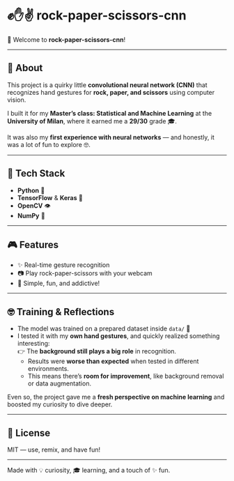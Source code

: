 # ✊✋✌️ rock-paper-scissors-cnn

👋 Welcome to **rock-paper-scissors-cnn**!

---

## 🚀 About

This project is a quirky little **convolutional neural network (CNN)** that recognizes hand gestures for **rock, paper, and scissors** using computer vision.

I built it for my **Master’s class: Statistical and Machine Learning** at the **University of Milan**, where it earned me a **29/30** grade 🎓.

It was also my **first experience with neural networks** — and honestly, it was a lot of fun to explore 🤓.

---

## 🧠 Tech Stack

- **Python** 🐍
- **TensorFlow** & **Keras** 🤖
- **OpenCV** 👁️
- **NumPy** 🔢

---

## 🎮 Features

- ✨ Real-time gesture recognition
- 📷 Play rock-paper-scissors with your webcam
- 🎲 Simple, fun, and addictive!

---

## 🤓 Training & Reflections

- The model was trained on a prepared dataset inside `data/` 📂
- I tested it with my **own hand gestures**, and quickly realized something interesting:  
  👉 The **background still plays a big role** in recognition.
  - Results were **worse than expected** when tested in different environments.
  - This means there’s **room for improvement**, like background removal or data augmentation.

Even so, the project gave me a **fresh perspective on machine learning** and boosted my curiosity to dive deeper.

---

## 📄 License

MIT — use, remix, and have fun!

---

Made with 💡 curiosity, 🎓 learning, and a touch of ✨ fun.
